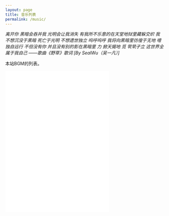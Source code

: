 ```yaml
---
layout: page
title: 音乐列表
permalink: /music/
---
```

 *离开你 黑暗会吞并我 光明会让我消失
 有我所不乐意的在天堂地狱里藏躲交织
 我不想沉没于黑暗 死亡于光明 不想遗世独立
 呜呼呜呼 我将向黑暗里彷徨于无地
 噫 独自远行
 不但没有你 并且没有别的影在黑暗里
 力 掀天揭地
 觅 茕茕孑立
 这世界全属于我自己
 ——歌曲《野草》歌词 [By SealWu（吴一凡）]*

本站BGM的列表。
<iframe frameborder="no" border="0" marginwidth="0" marginheight="0" width=330 height=450 src="//music.163.com/outchain/player?type=0&id=4982100720&auto=0&height=430"></iframe>
